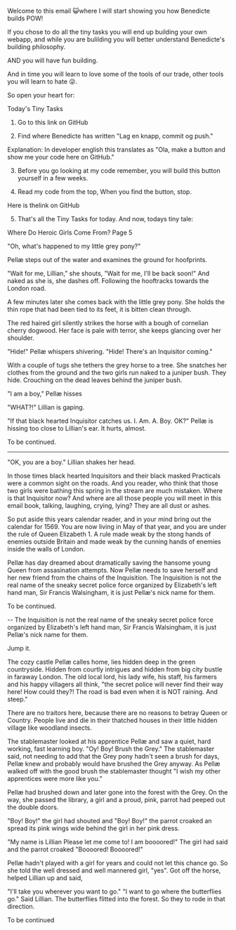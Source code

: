 Welcome to this email 😺where I will start showing you how Benedicte builds POW!

If you chose to do all the tiny tasks you will end up building your own webapp, and while you are bulilding you will better understand Benedicte's building philosophy.

AND you will have fun building.

And in time you will learn to love some of the tools of our trade, other tools you will learn to hate 😜.

So open your heart for:

Today's Tiny Tasks
1. Go to this link on GitHub

2. Find where Benedicte has written "Lag en knapp, commit og push."

Explanation:
In developer english this translates as "Ola, make a button and show me your code here on GitHub."

3. Before you go looking at my code remember, you will build this button yourself in a few weeks.

4. Read my code from the top,
When you find the button, stop.

Here is thelink on GitHub

5. That's all the Tiny Tasks for today. And now, todays tiny tale:


Where Do Heroic Girls Come From?
Page 5

"Oh, what's happened to my little grey pony?"

Pellæ steps out of the water and examines the ground for hoofprints.

"Wait for me, Lillian," she shouts, "Wait for me, I'll be back soon!" And naked as she is, she dashes off. Following the hooftracks towards the London road.

A few minutes later she comes back with the little grey pony. She holds the thin rope that had been tied to its feet, it is bitten clean through.

The red haired girl silently strikes the horse with a bough of cornelian cherry dogwood. Her face is pale with terror, she keeps glancing over her shoulder.

"Hide!" Pellæ whispers shivering. "Hide! There's an Inquisitor coming."

With a couple of tugs she tethers the grey horse to a tree. She snatches her clothes from the ground and the two girls run naked to a juniper bush. They hide. Crouching on the dead leaves behind the juniper bush.

"I am a boy," Pellæ hisses

"WHAT?!" Lillian is gaping.

"If that black hearted Inquisitor catches us. I. Am. A. Boy. OK?" Pellæ is hissing too close to Lillian's ear. It hurts, almost.

To be continued.

---

"OK, you are a boy." Lillian shakes her head.

In those times black hearted Inquisitors and their black masked Practicals were a common sight on the roads. And you reader, who think that those two girls were bathing this spring in the stream are much mistaken. Where is that Inquisitor now? And where are all those people you will meet in this email book, talking, laughing, crying, lying? They are all dust or ashes.

So put aside this years calendar reader, and in your mind bring out the calendar for 1569. You are now living in May of that year, and you are under the rule of Queen Elizabeth 1. A rule made weak by the stong hands of enemies outside Britain and made weak by the cunning hands of enemies inside the walls of London.

Pellæ has day dreamed about dramatically saving the hansome young Queen from assasination attempts. Now Pellæ needs to save herself and her new friend from the chains of the Inquisition. The Inquisition is not the real name of the sneaky secret police force organized by Elizabeth's left hand man, Sir Francis Walsingham, it is just Pellæ's nick name for them.


To be continued.











--
The Inquisition is not the real name of the sneaky secret police force organized by Elizabeth's left hand man, Sir Francis Walsingham, it is just Pellæ's nick name for them.


Jump it.


The cozy castle Pellæ calles home, lies hidden deep in the green countryside. Hidden from courtly intrigues and hidden from big city bustle in faraway London. The old local lord, his lady wife, his staff, his farmers and his happy villagers all think, "the secret police will never find their way here! How could they?! The road is bad even when it is NOT raining. And steep."

There are no traitors here, because there are no reasons to betray Queen or Country. People live and die in their thatched houses in their little hidden village like woodland insects.

The stablemaster looked at his apprentice Pellæ and saw a quiet, hard working, fast learning boy. "Oy! Boy! Brush the Grey." The stablemaster said, not needing to add that the Grey pony hadn't seen a brush for days, Pellæ knew and probably would have brushed the Grey anyway. As Pellæ walked off with the good brush the stablemaster thought "I wish my other apprentices were more like you."

Pellæ had brushed down and later gone into the forest with the Grey. On the way, she passed the library, a girl and a proud, pink, parrot had peeped out the double doors.

"Boy! Boy!" the girl had shouted and "Boy! Boy!" the parrot croaked an spread its pink wings wide behind the girl in her pink dress.

"My name is Lillian Please let me come to! I am boooored!" The girl had said and the parrot croaked "Boooored! Boooored!"

Pellæ hadn't played with a girl for years and could not let this chance go. So she told the well dressed and well mannered girl, "yes". Got off the horse, helped Lillian up and said,

"I'll take you wherever you want to go."
"I want to go where the butterflies go." Said Lillian. The butterflies flitted into the forest. So they to rode in that direction.







To be continued